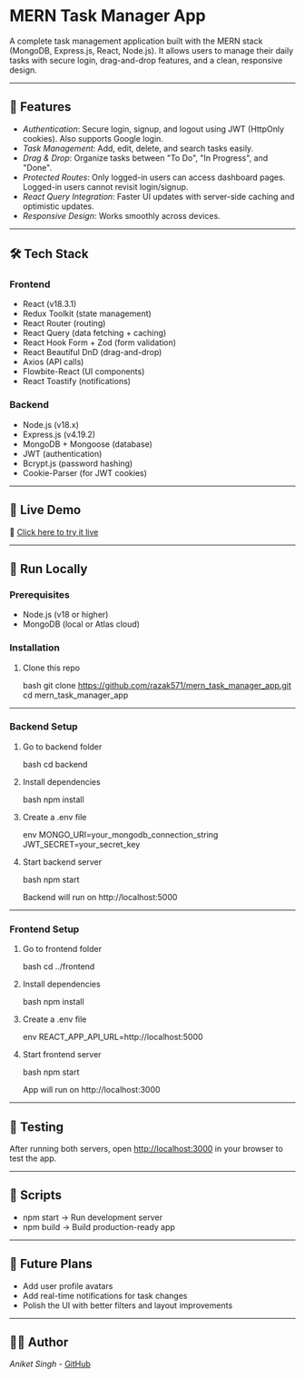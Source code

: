 # MERN Task Manager App

A complete task management application built with the MERN stack (MongoDB, Express.js, React, Node.js).
It allows users to manage their daily tasks with secure login, drag-and-drop features, and a clean, responsive design.

---

## 🌟 Features

* *Authentication*: Secure login, signup, and logout using JWT (HttpOnly cookies). Also supports Google login.
* *Task Management*: Add, edit, delete, and search tasks easily.
* *Drag & Drop*: Organize tasks between "To Do", "In Progress", and "Done".
* *Protected Routes*: Only logged-in users can access dashboard pages. Logged-in users cannot revisit login/signup.
* *React Query Integration*: Faster UI updates with server-side caching and optimistic updates.
* *Responsive Design*: Works smoothly across devices.

---

## 🛠 Tech Stack

### Frontend

* React (v18.3.1)
* Redux Toolkit (state management)
* React Router (routing)
* React Query (data fetching + caching)
* React Hook Form + Zod (form validation)
* React Beautiful DnD (drag-and-drop)
* Axios (API calls)
* Flowbite-React (UI components)
* React Toastify (notifications)

### Backend

* Node.js (v18.x)
* Express.js (v4.19.2)
* MongoDB + Mongoose (database)
* JWT (authentication)
* Bcrypt.js (password hashing)
* Cookie-Parser (for JWT cookies)

---

## 🚀 Live Demo

🔗 [Click here to try it live]()

---

## 🏁 Run Locally

### Prerequisites

* Node.js (v18 or higher)
* MongoDB (local or Atlas cloud)

### Installation

1. Clone this repo

   bash
   git clone https://github.com/razak571/mern_task_manager_app.git
   cd mern_task_manager_app
   

---

### Backend Setup

1. Go to backend folder

   bash
   cd backend
   
2. Install dependencies

   bash
   npm install
   
3. Create a .env file

   env
   MONGO_URI=your_mongodb_connection_string
   JWT_SECRET=your_secret_key
   
4. Start backend server

   bash
   npm start
   

   Backend will run on http://localhost:5000

---

### Frontend Setup

1. Go to frontend folder

   bash
   cd ../frontend
   
2. Install dependencies

   bash
   npm install
   
3. Create a .env file

   env
   REACT_APP_API_URL=http://localhost:5000
   
4. Start frontend server

   bash
   npm start
   

   App will run on http://localhost:3000

---

## 🧪 Testing

After running both servers, open [http://localhost:3000](http://localhost:3000) in your browser to test the app.

---

## 📜 Scripts

* npm start → Run development server
* npm build → Build production-ready app

---

## 🚀 Future Plans

* Add user profile avatars
* Add real-time notifications for task changes
* Polish the UI with better filters and layout improvements

---

## 👨‍💻 Author

*Aniket Singh* - [GitHub](https://github.com/aniketsingh-214)
